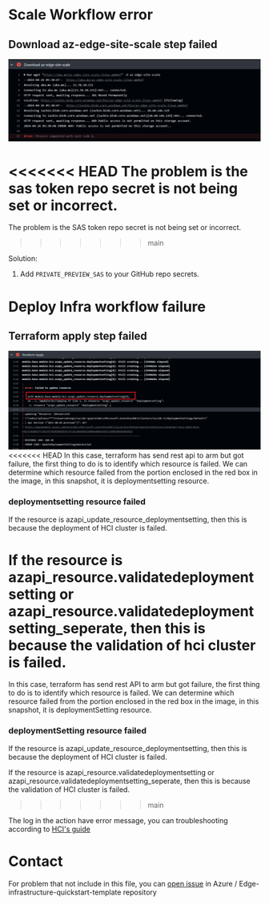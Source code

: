 # Scale Workflow error

## Download az-edge-site-scale step failed
<img src="./img/troubleshooting_sas.png" width="800" />

<<<<<<< HEAD
The problem is the sas token repo secret is not being set or incorrect.
=======
The problem is the SAS token repo secret is not being set or incorrect.
>>>>>>> main

Solution:
1. Add `PRIVATE_PREVIEW_SAS` to your GitHub repo secrets.


# Deploy Infra workflow failure

## Terraform apply step failed
<img src="./img/troubleshooting_infraapply.png" width="800"/>
<<<<<<< HEAD
In this case, terraform has send rest api to arm but got failure, the first thing to do is to identify which resource is failed. We can determine which resource failed from the portion enclosed in the red box in the image, in this snapshot, it is deploymentsetting resource.

### deploymentsetting resource failed
If the resource is azapi_update_resource_deploymentsetting, then this is because the deployment of HCI cluster is failed.

If the resource is azapi_resource.validatedeploymentsetting or azapi_resource.validatedeploymentsetting_seperate, then this is because the validation of hci cluster is failed.
=======
In this case, terraform has send rest API to arm but got failure, the first thing to do is to identify which resource is failed. We can determine which resource failed from the portion enclosed in the red box in the image, in this snapshot, it is deploymentSetting resource.

### deploymentSetting resource failed
If the resource is azapi_update_resource_deploymentsetting, then this is because the deployment of HCI cluster is failed.

If the resource is azapi_resource.validatedeploymentsetting or azapi_resource.validatedeploymentsetting_seperate, then this is because the validation of HCI cluster is failed.
>>>>>>> main

The log in the action have error message, you can troubleshooting according to [HCI's guide](https://learn.microsoft.com/en-us/azure-stack/hci/manage/get-support)


# Contact
For problem that not include in this file, you can [open issue](https://github.com/Azure/Edge-infrastructure-quickstart-template/issues/new) in Azure
/
Edge-infrastructure-quickstart-template repository
